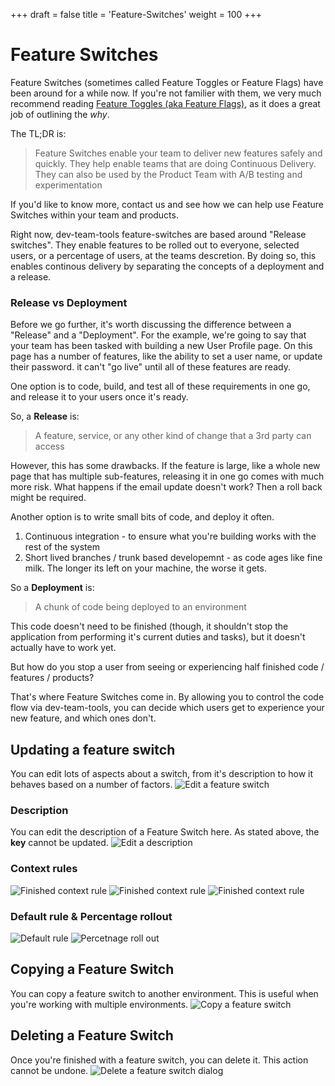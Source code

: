 +++
draft = false
title = 'Feature-Switches'
weight = 100
+++

# Feature Switches
Feature Switches (sometimes called Feature Toggles or Feature Flags) have been around for a while now. If you're not familier with them, we very much recommend reading [Feature Toggles (aka Feature Flags)](https://martinfowler.com/articles/feature-toggles.html), as it does a great job of outlining the _why_.

The TL;DR is:

> Feature Switches enable your team to deliver new features safely and quickly. They help enable teams that are doing Continuous Delivery. They can also be used by the Product Team with A/B testing and experimentation

If you'd like to know more, contact us and see how we can help use Feature Switches within your team and products.

Right now, dev-team-tools feature-switches are based around "Release switches". They enable features to be rolled out to everyone, selected users, or a percentage of users, at the teams descretion. By doing so, this enables continous delivery by separating the concepts of a deployment and a release.

### Release vs Deployment
Before we go further, it's worth discussing the difference between a "Release" and a "Deployment".
For the example, we're going to say that your team has been tasked with building a new User Profile page.
On this page has a number of features, like the ability to set a user name, or update their password. it can't "go live" until all of these features are ready.

One option is to code, build, and test all of these requirements in one go, and release it to your users once it's ready.

So, a **Release** is:
> A feature, service, or any other kind of change that a 3rd party can access

However, this has some drawbacks. If the feature is large, like a whole new page that has multiple sub-features, releasing it in one go comes with much more risk. What happens if the email update doesn't work? Then a roll back might be required.

Another option is to write small bits of code, and deploy it often.
1. Continuous integration - to ensure what you're building works with the rest of the system
2. Short lived branches / trunk based developemnt - as code ages like fine milk. The longer its left on your machine, the worse it gets.

So a **Deployment** is:
> A chunk of code being deployed to an environment

This code doesn't need to be finished (though, it shouldn't stop the application from performing it's current duties and tasks), but it doesn't actually have to work yet.


But how do you stop a user from seeing or experiencing half finished code / features / products?

That's where Feature Switches come in. By allowing you to control the code flow via dev-team-tools, you can decide which users get to experience your new feature, and which ones don't.

## Updating a feature switch
You can edit lots of aspects about a switch, from it's description to how it behaves based on a number of factors.
![Edit a feature switch](/edit-feature-switch-screenshot.png)

### Description
You can edit the description of a Feature Switch here. As stated above, the **key** cannot be updated.
![Edit a description](/edit-description-feature-switch-screenshot.png)

### Context rules

![Finished context rule](/add-context-rule-feature-switches-screenshot.png)
![Finished context rule](/create-context-rule-feature-switches-screenshot.png)
![Finished context rule](/finished-context-rule-feature-switch-screenshot.png)

### Default rule & Percentage rollout

![Default rule](/edit-default-rule-feature-switch-screenshot.png)
![Percetnage roll out](/edit-percentage-rollout-default-rule-feature-switch-screenshot.png)


## Copying a Feature Switch
You can copy a feature switch to another environment. This is useful when you're working with multiple environments.
![Copy a feature switch](/copy-feature-switch-screenshot.png)

## Deleting a Feature Switch
Once you're finished with a feature switch, you can delete it. This action cannot be undone.
![Delete a feature switch dialog](/delete-feature-switch-screenshot.png)
